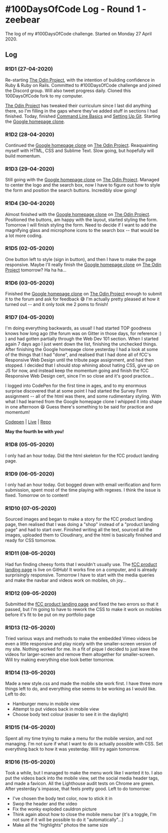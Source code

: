 # #100DaysOfCode Log - Round 1 - zeebear

The log of my #100DaysOfCode challenge. Started on Monday 27 April 2020.

## Log

### R1D1 (27-04-2020)

Re-starting [The Odin Project](https://www.theodinproject.com/), with the intention of building confidence in Ruby & Ruby on Rails. Committed to #100DaysOfCode challenge and joined the Discord group. Will also tweet progress daily. Cloned this 100DaysOfCode fork to my computer.

[The Odin Project](https://www.theodinproject.com/) has tweaked their curriculum since I last did anything there, so I'm filling in the gaps where they've added stuff in sections I had finished. Today, finished [Command Line Basics](https://www.theodinproject.com/courses/web-development-101/lessons/command-line-basics-web-development-101) and [Setting Up Git](https://www.theodinproject.com/courses/web-development-101/lessons/setting-up-git). Starting the [Google homepage clone](https://github.com/zeebear/google-homepage).

### R1D2 (28-04-2020)

Continued the [Google homepage clone](https://github.com/zeebear/google-homepage) on [The Odin Project](https://www.theodinproject.com/). Reaquainting myself with HTML, CSS and Sublime Text. Slow going, but hopefully will build momentum.

### R1D3 (29-04-2020)

Still going with the [Google homepage clone](https://github.com/zeebear/google-homepage) on [The Odin Project](https://www.theodinproject.com/). Managed to center the logo and the search box, now I have to figure out how to style the form and position the search buttons. Incredibly slow going!

### R1D4 (30-04-2020)

Almost finished with the [Google homepage clone](https://github.com/zeebear/google-homepage) on [The Odin Project](https://www.theodinproject.com/). Positioned the buttons, am happy with the layout, started styling the form. Tomorrow I will finish styling the form. Need to decide if I want to add the magnifying glass and microphone icons to the search box -- that would be a lot more coding.

### R1D5 (02-05-2020)

One button left to style (sign in button), and then I have to make the page responsive. Maybe I'll really finish the [Google homepage clone](https://github.com/zeebear/google-homepage) on [The Odin Project](https://www.theodinproject.com/) tomorrow? Ha ha ha…

### R1D6 (03-05-2020)

Finished the [Google homepage clone](https://zeebear.github.io/google-homepage/) on [The Odin Project](https://www.theodinproject.com/) enough to submit it to the forum and ask for feedback :sweat_smile: I'm actually pretty pleased at how it turned out -- and it only took me 2 poms to finish!

### R1D7 (04-05-2020)

I'm doing everything backwards, as usual! I had started TOP goodness knows how long ago (the forum was on Gitter in those days, for reference :) ) and had gotten partially through the Web Dev 101 section. When I started again 7 days ago I just went down the list, finishing the unchecked things. After finishing the Google homepage clone yesterday I had a look at some of the things that I had "done", and realised that I had done all of fCC's Responsive Web Design until the tribute page assignment, and had then stopped. I decided that I should stop whining about hating CSS, give up on JS for now, and instead keep the momentum going and finish the fCC Responsive Web Design cert, since I'm so close and it's good practice…

I logged into CodePen for the first time in ages, and to my enormous surprise discovered that at some point I had started the Survey Form assignment -- all of the html was there, and some rudimentary styling. With what I had learned from the Google homepage clone I whipped it into shape in one afternoon :satisfied: Guess there's something to be said for practice and momentum!

[Codepen](https://codepen.io/zeebear/pen/NWPyrOd) | [Live](https://zeebear.github.io/survey_form/) | [Repo](https://github.com/zeebear/survey_form)

**May the fourth be with you!**

### R1D8 (05-05-2020)

I only had an hour today. Did the html skeleton for the fCC product landing page.

### R1D9 (06-05-2020)

I only had an hour today. Got bogged down with email verification and form submission, spent most of the time playing with regexes. I think the issue is fixed. Tomorrow on to content!

### R1D10 (07-05-2020)

Sourced images and began to make a story for the fCC product landing page, then realised that I was doing a "shop" instead of a "product landing page" and had to start over. Finished writing all the text, sourced all the images, uploaded them to Cloudinary, and the html is basically finished and ready for CSS tomorrow.

### R1D11 (08-05-2020)

Had fun finding cheesy fonts that I wouldn't usually use. The [fCC product landing page](https://zeebear.github.io/product_landing_page/) is live on GitHub! It works fine on a computer, and is already surprisingly responsive. Tomorrow I have to start with the media queries and make the navbar and videos work on mobiles, oh joy…

### R1D12 (09-05-2020)

Submitted the [fCC product landing page](https://zeebear.github.io/product_landing_page/) and fixed the two errors so that it passed, but I'm going to have to rework the CSS to make it work on mobiles before it's fit to be put on my portfolio page

### R1D13 (12-05-2020)

Tried various ways and methods to make the embedded Vimeo videos be even a little responsive and play nicely with the smaller-screen version of my site. Nothing worked for me. In a fit of pique I decided to just leave the videos for larger-screen and remove them altogether for smaller-screen. Will try making everything else look better tomorrow.

### R1D14 (13-05-2020)

Made a new style.css and made the mobile site work first. I have three more things left to do, and everything else seems to be working as I would like. Left to do:
+ Hamburger menu in mobile view
+ Attempt to put videos back in mobile view
+ Choose body text colour (easier to see it in the daylight)

### R1D15 (14-05-2020)

Spent all my time trying to make a menu for the mobile version, and not managing. I'm not sure if what I want to do is actually possible with CSS. Set everything back to how it was yesterday. Will try again tomorrow.

### R1D16 (15-05-2020)

Took a while, but I managed to make the menu work like I wanted it to. I also put the videos back into the mobile view, set the social media header tags, and made a favicon. All the Lighthouse audit tests on Chrome are green. After yesterday's impasse, that feels pretty good.
Left to do tomorrow:
+ I've chosen the body text color, now to stick it in
+ Swop the header and the video
+ Fix the wonky exploded cauldron picture
+ Think again about how to close the mobile menu bar (it's a toggle, I'm not sure if it will be possible to do it "automatically"…)
+ Make all the "highlights" photos the same size
